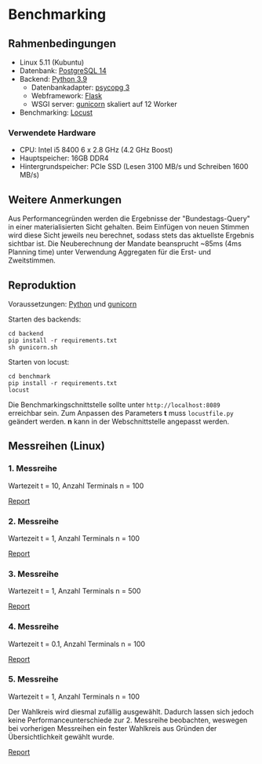 # Benchmarking

## Rahmenbedingungen
- Linux 5.11 (Kubuntu)
- Datenbank: [PostgreSQL 14](https://www.postgresql.org/)
- Backend: [Python 3.9](https://www.python.org/)
  - Datenbankadapter: [psycopg 3](https://www.psycopg.org/)
  - Webframework: [Flask](https://flask.palletsprojects.com/en/2.0.x/)
  - WSGI server: [gunicorn](https://gunicorn.org/) skaliert auf 12 Worker
- Benchmarking: [Locust](https://locust.io/)


### Verwendete Hardware
- CPU: Intel i5 8400 6 x 2.8 GHz (4.2 GHz Boost)
- Hauptspeicher: 16GB DDR4
- Hintergrundspeicher: PCIe SSD (Lesen 3100 MB/s und Schreiben 1600 MB/s)

## Weitere Anmerkungen

Aus Performancegründen werden die Ergebnisse der "Bundestags-Query" in einer materialisierten Sicht gehalten. Beim Einfügen von neuen Stimmen wird diese Sicht jeweils neu berechnet, sodass stets das aktuellste Ergebnis sichtbar ist. Die Neuberechnung der Mandate beansprucht ~85ms (4ms Planning time) unter Verwendung Aggregaten für die Erst- und Zweitstimmen.

## Reproduktion

Voraussetzungen: [Python](https://www.python.org/) und [gunicorn](https://gunicorn.org/)

Starten des backends:
```
cd backend
pip install -r requirements.txt
sh gunicorn.sh
```
Starten von locust:
```
cd benchmark
pip install -r requirements.txt
locust
```

Die Benchmarkingschnittstelle sollte unter `http://localhost:8089` erreichbar sein. Zum Anpassen des Parameters **t** muss
`locustfile.py` geändert werden. **n** kann in der Webschnittstelle angepasst werden.

## Messreihen (Linux)

### 1. Messreihe

Wartezeit t = 10, Anzahl Terminals n = 100

[Report](https://toemmsche.github.io/DB-Project-Benchmark-Results/t=10_n=100.html)

### 2. Messreihe

Wartezeit t = 1, Anzahl Terminals n = 100

[Report](https://toemmsche.github.io/DB-Project-Benchmark-Results/t=1_n=100.html)

### 3. Messreihe

Wartezeit t = 1, Anzahl Terminals n = 500

[Report](https://toemmsche.github.io/DB-Project-Benchmark-Results/t=1_n=500.html)

### 4. Messreihe

Wartezeit t = 0.1, Anzahl Terminals n = 100

[Report](https://toemmsche.github.io/DB-Project-Benchmark-Results/t=0.1_n=100.html)

### 5. Messreihe

Wartezeit t = 1, Anzahl Terminals n = 100

Der Wahlkreis wird diesmal zufällig ausgewählt. Dadurch lassen sich jedoch keine Performanceunterschiede zur  2. Messreihe beobachten, weswegen bei vorherigen Messreihen ein fester Wahlkreis aus Gründen der Übersichtlichkeit gewählt wurde.


[Report](https://toemmsche.github.io/DB-Project-Benchmark-Results/t=1_n=100_random_wk.html)
